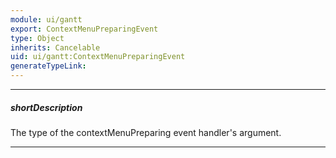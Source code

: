 ```yaml
---
module: ui/gantt
export: ContextMenuPreparingEvent
type: Object
inherits: Cancelable
uid: ui/gantt:ContextMenuPreparingEvent
generateTypeLink: 
---
```

---
##### shortDescription
The type of the contextMenuPreparing event handler's argument.

---
<!-- Description goes here -->